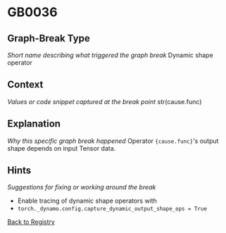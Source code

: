 # GB0036

## Graph-Break Type
*Short name describing what triggered the graph break*
Dynamic shape operator

## Context
*Values or code snippet captured at the break point*
str(cause.func)

## Explanation
*Why this specific graph break happened*
Operator `{cause.func}`'s output shape depends on input Tensor data.

## Hints
*Suggestions for fixing or working around the break*
- Enable tracing of dynamic shape operators with 
- `torch._dynamo.config.capture_dynamic_output_shape_ops = True`



[Back to Registry](../index.md)
